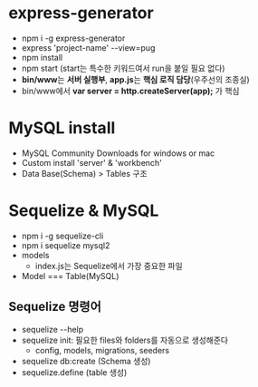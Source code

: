 # express-generator

- npm i -g express-generator
- express 'project-name' --view=pug
- npm install
- npm start (start는 특수한 키워드여서 run을 붙일 필요 없다)
- **bin/www**는 **서버 실행부**, **app.js**는 **핵심 로직 담당**(우주선의 조종실)
- bin/www에서 **var server = http.createServer(app);** 가 핵심

# MySQL install

- MySQL Community Downloads for windows or mac
- Custom install 'server' & 'workbench'
- Data Base(Schema) > Tables 구조
 
# Sequelize & MySQL

- npm i -g sequelize-cli
- npm i sequelize mysql2
- models
  - index.js는 Sequelize에서 가장 중요한 파일
- Model === Table(MySQL)

## Sequelize 명령어

- sequelize --help
- sequelize init: 필요한 files와 folders를 자동으로 생성해준다
  - config, models, migrations, seeders
- sequelize db:create (Schema 생성)
- sequelize.define (table 생성)